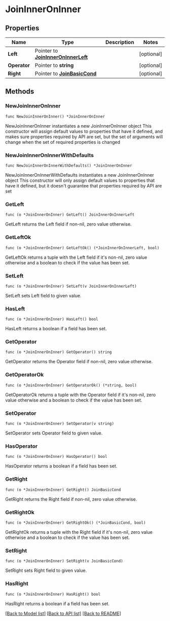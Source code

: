 # JoinInnerOnInner

## Properties

Name | Type | Description | Notes
------------ | ------------- | ------------- | -------------
**Left** | Pointer to [**JoinInnerOnInnerLeft**](JoinInnerOnInnerLeft.md) |  | [optional] 
**Operator** | Pointer to **string** |  | [optional] 
**Right** | Pointer to [**JoinBasicCond**](JoinBasicCond.md) |  | [optional] 

## Methods

### NewJoinInnerOnInner

`func NewJoinInnerOnInner() *JoinInnerOnInner`

NewJoinInnerOnInner instantiates a new JoinInnerOnInner object
This constructor will assign default values to properties that have it defined,
and makes sure properties required by API are set, but the set of arguments
will change when the set of required properties is changed

### NewJoinInnerOnInnerWithDefaults

`func NewJoinInnerOnInnerWithDefaults() *JoinInnerOnInner`

NewJoinInnerOnInnerWithDefaults instantiates a new JoinInnerOnInner object
This constructor will only assign default values to properties that have it defined,
but it doesn't guarantee that properties required by API are set

### GetLeft

`func (o *JoinInnerOnInner) GetLeft() JoinInnerOnInnerLeft`

GetLeft returns the Left field if non-nil, zero value otherwise.

### GetLeftOk

`func (o *JoinInnerOnInner) GetLeftOk() (*JoinInnerOnInnerLeft, bool)`

GetLeftOk returns a tuple with the Left field if it's non-nil, zero value otherwise
and a boolean to check if the value has been set.

### SetLeft

`func (o *JoinInnerOnInner) SetLeft(v JoinInnerOnInnerLeft)`

SetLeft sets Left field to given value.

### HasLeft

`func (o *JoinInnerOnInner) HasLeft() bool`

HasLeft returns a boolean if a field has been set.

### GetOperator

`func (o *JoinInnerOnInner) GetOperator() string`

GetOperator returns the Operator field if non-nil, zero value otherwise.

### GetOperatorOk

`func (o *JoinInnerOnInner) GetOperatorOk() (*string, bool)`

GetOperatorOk returns a tuple with the Operator field if it's non-nil, zero value otherwise
and a boolean to check if the value has been set.

### SetOperator

`func (o *JoinInnerOnInner) SetOperator(v string)`

SetOperator sets Operator field to given value.

### HasOperator

`func (o *JoinInnerOnInner) HasOperator() bool`

HasOperator returns a boolean if a field has been set.

### GetRight

`func (o *JoinInnerOnInner) GetRight() JoinBasicCond`

GetRight returns the Right field if non-nil, zero value otherwise.

### GetRightOk

`func (o *JoinInnerOnInner) GetRightOk() (*JoinBasicCond, bool)`

GetRightOk returns a tuple with the Right field if it's non-nil, zero value otherwise
and a boolean to check if the value has been set.

### SetRight

`func (o *JoinInnerOnInner) SetRight(v JoinBasicCond)`

SetRight sets Right field to given value.

### HasRight

`func (o *JoinInnerOnInner) HasRight() bool`

HasRight returns a boolean if a field has been set.


[[Back to Model list]](../README.md#documentation-for-models) [[Back to API list]](../README.md#documentation-for-api-endpoints) [[Back to README]](../README.md)


